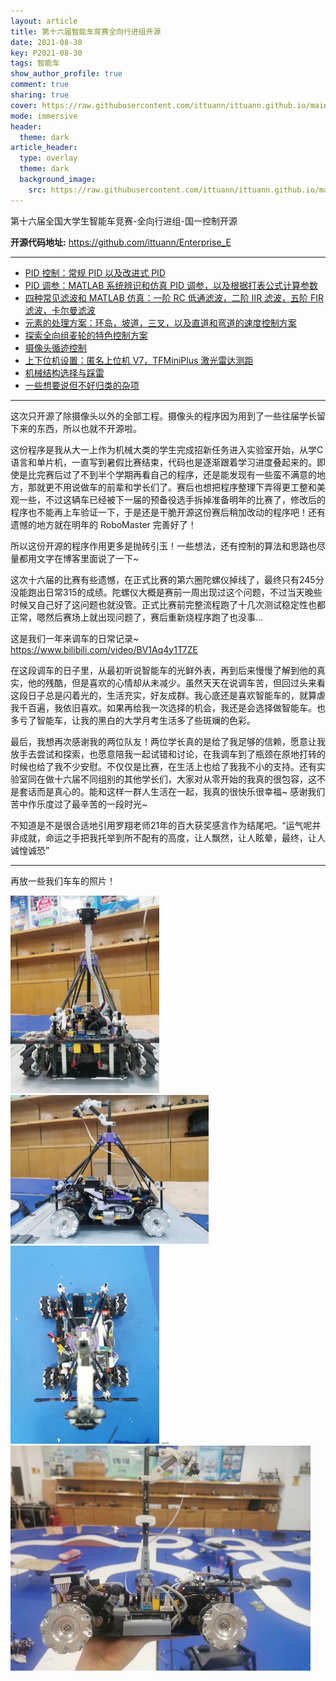 ```yaml
---
layout: article
title: 第十六届智能车竞赛全向行进组开源
date: 2021-08-30
key: P2021-08-30
tags: 智能车
show_author_profile: true
comment: true
sharing: true
cover: https://raw.githubusercontent.com/ittuann/ittuann.github.io/main/_posts/_img/2021-08-30-Car1.png
mode: immersive
header:
  theme: dark
article_header:
  type: overlay
  theme: dark
  background_image:
    src: https://raw.githubusercontent.com/ittuann/ittuann.github.io/main/_posts/_img/2021-08-30-Car1.png
---
```


第十六届全国大学生智能车竞赛-全向行进组-国一控制开源

<!--more-->

**开源代码地址:** <https://github.com/ittuann/Enterprise_E>

---

- [PID 控制：常规 PID 以及改进式 PID](https://ittuann.github.io/2021/08/29/CarPID.html)
- [PID 调参：MATLAB 系统辨识和仿真 PID 调参，以及根据打表公式计算参数](https://ittuann.github.io/2021/08/29/CarSimulate)
- [四种常见滤波和 MATLAB 仿真：一阶 RC 低通滤波，二阶 IIR 滤波，五阶 FIR 滤波，卡尔曼滤波](https://ittuann.github.io/2021/08/29/CarFilters.html)
- [元素的处理方案：环岛，坡道，三叉，以及直道和弯道的速度控制方案](https://ittuann.github.io/2021/08/28/CarElement.html)
- [探索全向组麦轮的特色控制方案](https://ittuann.github.io/2021/08/28/CarSpControl.html)
- [摄像头循迹控制](https://ittuann.github.io/2021/08/28/CarTracking.html)
- [上下位机设置：匿名上位机 V7，TFMiniPlus 激光雷达测距](https://ittuann.github.io/2021/08/28/CarUpper.html)
- [机械结构选择与踩雷](https://ittuann.github.io/2021/08/28/CarMachine.html)
- [一些想要说但不好归类的杂项](https://ittuann.github.io/2021/08/28/CarOthers.html)

---

​这次只开源了除摄像头以外的全部工程。摄像头的程序因为用到了一些往届学长留下来的东西，所以也就不开源啦。

​这份程序是我从大一上作为机械大类的学生完成招新任务进入实验室开始，从学C语言和单片机，一直写到暑假比赛结束，代码也是逐渐跟着学习进度叠起来的。即使是比完赛后过了不到半个学期再看自己的程序，还是能发现有一些蛮不满意的地方，那就更不用说做车的前辈和学长们了。赛后也想把程序整理下弄得更工整和美观一些，不过这辆车已经被下一届的预备役选手拆掉准备明年的比赛了，修改后的程序也不能再上车验证一下，于是还是干脆开源这份赛后稍加改动的程序吧！还有遗憾的地方就在明年的 RoboMaster 完善好了！

​所以这份开源的程序作用更多是抛砖引玉！一些想法，还有控制的算法和思路也尽量都用文字在博客里面说了一下~

​这次十六届的比赛有些遗憾，在正式比赛的第六圈陀螺仪掉线了，最终只有245分没能跑出日常315的成绩。陀螺仪大概是赛前一周出现过这个问题，不过当天晚些时候又自己好了这问题也就没管。正式比赛前完整流程跑了十几次测试稳定性也都正常，嗯然后赛场上就出现问题了，赛后重新烧程序跑了也没事...

​这是我们一年来调车的日常记录~ <https://www.bilibili.com/video/BV1Aq4y1T7ZE>

​在这段调车的日子里，从最初听说智能车的光鲜外表，再到后来慢慢了解到他的真实，他的残酷，但是喜欢的心情却从未减少。虽然天天在说调车苦，但回过头来看这段日子总是闪着光的，生活充实，好友成群。我心底还是喜欢智能车的，就算虐我千百遍，我依旧喜欢。如果再给我一次选择的机会，我还是会选择做智能车。也多亏了智能车，让我的黑白的大学月考生活多了些斑斓的色彩。

​最后，我想再次感谢我的两位队友！两位学长真的是给了我足够的信赖，愿意让我放手去尝试和探索，也愿意陪我一起试错和讨论，在我调车到了瓶颈在原地打转的时候也给了我不少安慰。不仅仅是比赛，在生活上也给了我我不小的支持。还有实验室同在做十六届不同组别的其他学长们，大家对从零开始的我真的很包容，这不是套话而是真心的。能和这样一群人生活在一起，我真的很快乐很幸福~ 感谢我们苦中作乐度过了最辛苦的一段时光~

​不知道是不是很合适地引用罗翔老师21年的百大获奖感言作为结尾吧。“运气呢并非成就，命运之手把我托举到所不配有的高度，让人飘然，让人眩晕，最终，让人诚惶诚恐”

---

再放一些我们车车的照片！

<img src="https://raw.githubusercontent.com/ittuann/ittuann.github.io/main/_posts/_img/2021-08-30-Car2.jpg" alt="Car2" style="zoom: 33%;" /> <img src="https://raw.githubusercontent.com/ittuann/ittuann.github.io/main/_posts/_img/2021-08-30-Car3.jpg" alt="Car3" style="zoom: 33%;" /> <img src="https://raw.githubusercontent.com/ittuann/ittuann.github.io/main/_posts/_img/2021-08-30-Car4.jpg" alt="Car4" style="zoom: 33%;" /> <img src="https://raw.githubusercontent.com/ittuann/ittuann.github.io/main/_posts/_img/2021-08-30-Car6.jpg" alt="Car5" style="zoom: 25%;" /> <img src="https://raw.githubusercontent.com/ittuann/ittuann.github.io/main/_posts/_img/2021-08-30-Car5.jpg" alt="Car6" style="zoom: 50%;" />
